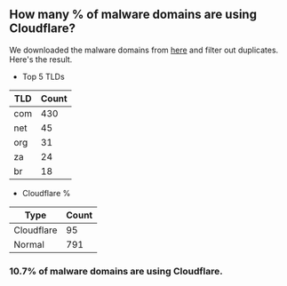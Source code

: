 ## How many % of malware domains are using Cloudflare?


We downloaded the malware domains from [here](https://urlhaus.abuse.ch) and filter out duplicates.
Here's the result.


[//]: # (start replacement)


- Top 5 TLDs

| TLD | Count |
| --- | --- |
| com | 430 |
| net | 45 |
| org | 31 |
| za | 24 |
| br | 18 |


- Cloudflare %

| Type | Count |
| --- | --- |
| Cloudflare | 95 |
| Normal | 791 |


### 10.7% of malware domains are using Cloudflare.